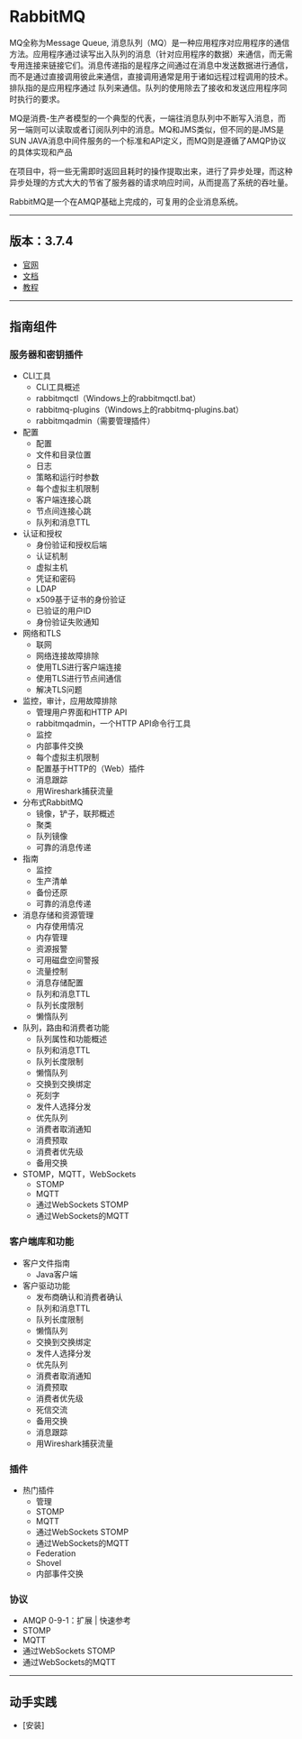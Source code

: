 # RabbitMQ

MQ全称为Message Queue, 消息队列（MQ）是一种应用程序对应用程序的通信方法。应用程序通过读写出入队列的消息（针对应用程序的数据）来通信，而无需专用连接来链接它们。消息传递指的是程序之间通过在消息中发送数据进行通信，而不是通过直接调用彼此来通信，直接调用通常是用于诸如远程过程调用的技术。排队指的是应用程序通过 队列来通信。队列的使用除去了接收和发送应用程序同时执行的要求。

MQ是消费-生产者模型的一个典型的代表，一端往消息队列中不断写入消息，而另一端则可以读取或者订阅队列中的消息。MQ和JMS类似，但不同的是JMS是SUN JAVA消息中间件服务的一个标准和API定义，而MQ则是遵循了AMQP协议的具体实现和产品

在项目中，将一些无需即时返回且耗时的操作提取出来，进行了异步处理，而这种异步处理的方式大大的节省了服务器的请求响应时间，从而提高了系统的吞吐量。

RabbitMQ是一个在AMQP基础上完成的，可复用的企业消息系统。

----

##  版本：3.7.4
-   [官网](http://www.rabbitmq.com/)
-   [文档](http://www.rabbitmq.com/documentation.html)
-   [教程](http://www.rabbitmq.com/getstarted.html)

----

##  指南组件

### 服务器和密钥插件
-   CLI工具
    -   CLI工具概述
    -   rabbitmqctl（Windows上的rabbitmqctl.bat）
    -   rabbitmq-plugins（Windows上的rabbitmq-plugins.bat）
    -   rabbitmqadmin（需要管理插件）
-   配置
    -   配置
    -   文件和目录位置
    -   日志
    -   策略和运行时参数
    -   每个虚拟主机限制
    -   客户端连接心跳
    -   节点间连接心跳
    -   队列和消息TTL
-   认证和授权
    -   身份验证和授权后端
    -   认证机制
    -   虚拟主机
    -   凭证和密码
    -   LDAP
    -   x509基于证书的身份验证
    -   已验证的用户ID
    -   身份验证失败通知
-   网络和TLS
    -   联网
    -   网络连接故障排除
    -   使用TLS进行客户端连接
    -   使用TLS进行节点间通信
    -   解决TLS问题
-   监控，审计，应用故障排除
    -   管理用户界面和HTTP API
    -   rabbitmqadmin，一个HTTP API命令行工具
    -   监控
    -   内部事件交换
    -   每个虚拟主机限制
    -   配置基于HTTP的（Web）插件
    -   消息跟踪
    -   用Wireshark捕获流量
-   分布式RabbitMQ
    -   镜像，铲子，联邦概述
    -   聚类
    -   队列镜像
    -   可靠的消息传递
-   指南
    -   监控
    -   生产清单
    -   备份还原
    -   可靠的消息传递
-   消息存储和资源管理
    -   内存使用情况
    -   内存管理
    -   资源报警
    -   可用磁盘空间警报
    -   流量控制
    -   消息存储配置
    -   队列和消息TTL
    -   队列长度限制
    -   懒惰队列
-   队列，路由和消费者功能
    -   队列属性和功能概述
    -   队列和消息TTL
    -   队列长度限制
    -   懒惰队列
    -   交换到交换绑定
    -   死刻字
    -   发件人选择分发
    -   优先队列
    -   消费者取消通知
    -   消费预取
    -   消费者优先级
    -   备用交换
-   STOMP，MQTT，WebSockets
    -   STOMP
    -   MQTT
    -   通过WebSockets STOMP
    -   通过WebSockets的MQTT

### 客户端库和功能
-   客户文件指南
    -   Java客户端
-   客户驱动功能
    -   发布商确认和消费者确认
    -   队列和消息TTL
    -   队列长度限制
    -   懒惰队列
    -   交换到交换绑定
    -   发件人选择分发
    -   优先队列
    -   消费者取消通知
    -   消费预取
    -   消费者优先级
    -   死信交流
    -   备用交换
    -   消息跟踪
    -   用Wireshark捕获流量

### 插件
-   热门插件
    -   管理
    -   STOMP
    -   MQTT
    -   通过WebSockets STOMP
    -   通过WebSockets的MQTT
    -   Federation
    -   Shovel
    -   内部事件交换

### 协议
-   AMQP 0-9-1：扩展 | 快速参考
-   STOMP
-   MQTT
-   通过WebSockets STOMP
-   通过WebSockets的MQTT


----



##  动手实践
-   [安装]
